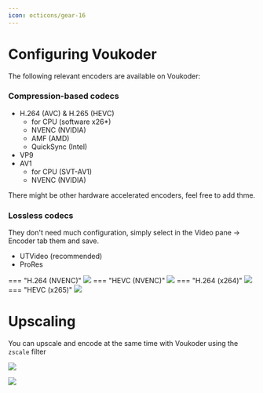 ```yaml
---
icon: octicons/gear-16
---
```


# Configuring Voukoder

The following relevant encoders are available on Voukoder:

### Compression-based codecs

* H.264 (AVC) & H.265 (HEVC)
    * for CPU (software x26*)
    * NVENC (NVIDIA)
    * AMF (AMD)
    * QuickSync (Intel)
* VP9
* AV1
    * for CPU (SVT-AV1)
    * NVENC (NVIDIA)

There might be other hardware accelerated encoders, feel free to add thme.

### Lossless codecs

They don't need much configuration, simply select in the Video pane -> Encoder tab them and save.

* UTVideo (recommended)
* ProRes



=== "H.264 (NVENC)"
    ![](../../assets/images/video/voukoder/h264-nvenc.png)
=== "HEVC (NVENC)"
    ![](../../assets/images/video/voukoder/h265-nvenc.png)
=== "H.264 (x264)"
    ![](../../assets/images/video/voukoder/x264.png)
=== "HEVC (x265)"
    ![](../../assets/images/video/voukoder/x265.png)

# Upscaling
You can upscale and encode at the same time with Voukoder using the `zscale` filter

![](../../assets//images/video/voukoder/voukoder-add-filter.png)


![](../../assets/images/video/voukoder/voukoder-set-zscale.png)